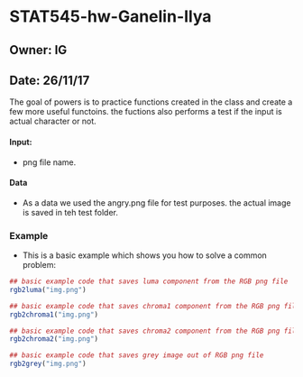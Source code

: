 STAT545-hw-Ganelin-Ilya
=======================

Owner: IG
---------

Date: 26/11/17
--------------

<!-- README.md is generated from README.Rmd. Please edit that file -->
The goal of powers is to practice functions created in the class and create a few more useful functoins. the fuctions also performs a test if the input is actual character or not.

#### Input:

-   png file name.

#### Data

-   As a data we used the angry.png file for test purposes. the actual image is saved in teh test folder.

### Example

-   This is a basic example which shows you how to solve a common problem:

``` r
## basic example code that saves luma component from the RGB png file
rgb2luma("img.png")
```

``` r
## basic example code that saves chroma1 component from the RGB png file
rgb2chroma1("img.png")
```

``` r
## basic example code that saves chroma2 component from the RGB png file
rgb2chroma2("img.png")
```

``` r
## basic example code that saves grey image out of RGB png file
rgb2grey("img.png")
```
